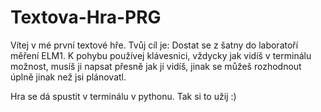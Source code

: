 # Textova-Hra-PRG

Vítej v mé první textové hře. Tvůj cíl je: Dostat se z šatny do laboratoří měření ELM1. 
K pohybu používej klávesnici, vždycky jak vidíš v terminálu možnost, musíš ji napsat přesně jak ji vidíš, jinak se můžeš rozhodnout úplně jinak než jsi plánovatl.

Hra se dá spustit v terminálu v pythonu. Tak si to užij :)
